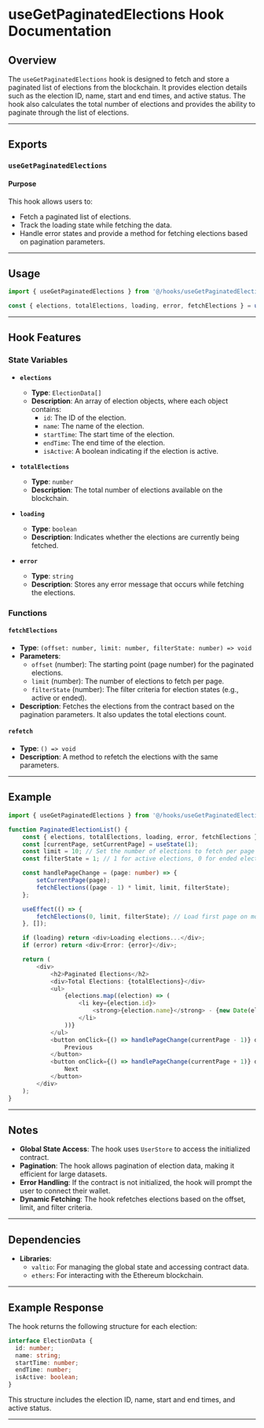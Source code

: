 # useGetPaginatedElections Hook Documentation

## Overview

The `useGetPaginatedElections` hook is designed to fetch and store a paginated list of elections from the blockchain. It provides election details such as the election ID, name, start and end times, and active status. The hook also calculates the total number of elections and provides the ability to paginate through the list of elections.

---

## Exports

### `useGetPaginatedElections`

#### Purpose

This hook allows users to:
- Fetch a paginated list of elections.
- Track the loading state while fetching the data.
- Handle error states and provide a method for fetching elections based on pagination parameters.

---

## Usage

```typescript
import { useGetPaginatedElections } from '@/hooks/useGetPaginatedElections';

const { elections, totalElections, loading, error, fetchElections } = useGetPaginatedElections();
```

---

## Hook Features

### **State Variables**
- **`elections`**
  - **Type**: `ElectionData[]`
  - **Description**: An array of election objects, where each object contains:
    - `id`: The ID of the election.
    - `name`: The name of the election.
    - `startTime`: The start time of the election.
    - `endTime`: The end time of the election.
    - `isActive`: A boolean indicating if the election is active.

- **`totalElections`**
  - **Type**: `number`
  - **Description**: The total number of elections available on the blockchain.

- **`loading`**
  - **Type**: `boolean`
  - **Description**: Indicates whether the elections are currently being fetched.

- **`error`**
  - **Type**: `string`
  - **Description**: Stores any error message that occurs while fetching the elections.

### **Functions**

#### `fetchElections`
- **Type**: `(offset: number, limit: number, filterState: number) => void`
- **Parameters**: 
  - `offset` (number): The starting point (page number) for the paginated elections.
  - `limit` (number): The number of elections to fetch per page.
  - `filterState` (number): The filter criteria for election states (e.g., active or ended).
- **Description**: Fetches the elections from the contract based on the pagination parameters. It also updates the total elections count.

#### `refetch`
- **Type**: `() => void`
- **Description**: A method to refetch the elections with the same parameters.

---

## Example

```typescript
import { useGetPaginatedElections } from '@/hooks/useGetPaginatedElections';

function PaginatedElectionList() {
    const { elections, totalElections, loading, error, fetchElections } = useGetPaginatedElections();
    const [currentPage, setCurrentPage] = useState(1);
    const limit = 10; // Set the number of elections to fetch per page
    const filterState = 1; // 1 for active elections, 0 for ended elections

    const handlePageChange = (page: number) => {
        setCurrentPage(page);
        fetchElections((page - 1) * limit, limit, filterState);
    };

    useEffect(() => {
        fetchElections(0, limit, filterState); // Load first page on mount
    }, []);

    if (loading) return <div>Loading elections...</div>;
    if (error) return <div>Error: {error}</div>;

    return (
        <div>
            <h2>Paginated Elections</h2>
            <div>Total Elections: {totalElections}</div>
            <ul>
                {elections.map((election) => (
                    <li key={election.id}>
                        <strong>{election.name}</strong> - {new Date(election.startTime * 1000).toLocaleString()}
                    </li>
                ))}
            </ul>
            <button onClick={() => handlePageChange(currentPage - 1)} disabled={currentPage === 1}>
                Previous
            </button>
            <button onClick={() => handlePageChange(currentPage + 1)} disabled={currentPage * limit >= totalElections}>
                Next
            </button>
        </div>
    );
}
```

---

## Notes

- **Global State Access**: The hook uses `UserStore` to access the initialized contract.
- **Pagination**: The hook allows pagination of election data, making it efficient for large datasets.
- **Error Handling**: If the contract is not initialized, the hook will prompt the user to connect their wallet.
- **Dynamic Fetching**: The hook refetches elections based on the offset, limit, and filter criteria.

---

## Dependencies

- **Libraries**:
  - `valtio`: For managing the global state and accessing contract data.
  - `ethers`: For interacting with the Ethereum blockchain.

---

## Example Response

The hook returns the following structure for each election:

```typescript
interface ElectionData {
  id: number;
  name: string;
  startTime: number;
  endTime: number;
  isActive: boolean;
}
```

This structure includes the election ID, name, start and end times, and active status.

---
